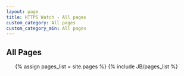 ```yaml
---
layout: page
title: HTTPS Watch - All pages
custom_category: All pages
custom_category_min: All pages
---
```

<h2>All Pages</h2>
<ul>
{% assign pages_list = site.pages %}
{% include JB/pages_list %}
</ul>
